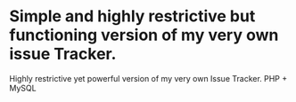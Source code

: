 Simple and highly restrictive but functioning version of my very own issue Tracker.
=======
Highly restrictive yet powerful version of my very own Issue Tracker.
PHP + MySQL